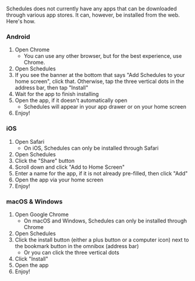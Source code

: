 Schedules does not currently have any apps that can be downloaded through various app stores. It can, however, be installed from the web. Here's how.


### Android
1. Open Chrome
    - You can use any other browser, but for the best experience, use Chrome.
2. Open Schedules
3. If you see the banner at the bottom that says "Add Schedules to your home screen", click that. Otherwise, tap the three vertical dots in the address bar, then tap "Install"
4. Wait for the app to finish installing
5. Open the app, if it doesn't automatically open
    - Schedules will appear in your app drawer or on your home screen
6. Enjoy!


### iOS
1. Open Safari
    - On iOS, Schedules can only be installed through Safari
2. Open Schedules
3. Click the "Share" button
4. Scroll down and click "Add to Home Screen"
5. Enter a name for the app, if it is not already pre-filled, then click "Add"
6. Open the app via your home screen
7. Enjoy!


### macOS & Windows
1. Open Google Chrome
    - On macOS and Windows, Schedules can only be installed through Chrome
2. Open Schedules
3. Click the install button (either a plus button or a computer icon) next to the bookmark button in the omnibox (address bar)
    - Or you can click the three vertical dots
4. Click "Install"
5. Open the app
6. Enjoy!